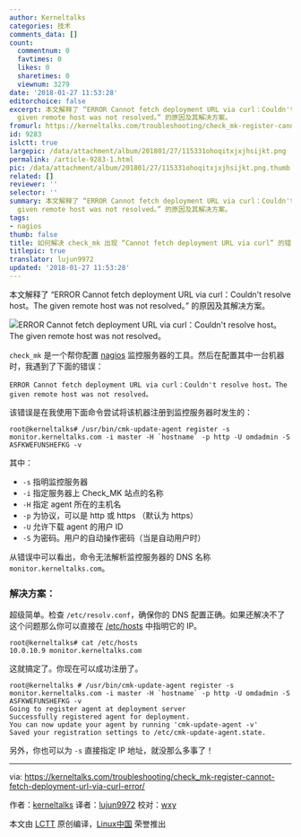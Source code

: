 ```yaml
---
author: Kerneltalks
categories: 技术
comments_data: []
count:
  commentnum: 0
  favtimes: 0
  likes: 0
  sharetimes: 0
  viewnum: 3279
date: '2018-01-27 11:53:28'
editorchoice: false
excerpt: 本文解释了 “ERROR Cannot fetch deployment URL via curl：Couldn't resolve host。The
  given remote host was not resolved。” 的原因及其解决方案。
fromurl: https://kerneltalks.com/troubleshooting/check_mk-register-cannot-fetch-deployment-url-via-curl-error/
id: 9283
islctt: true
largepic: /data/attachment/album/201801/27/115331ohoqitxjxjhsijkt.png
permalink: /article-9283-1.html
pic: /data/attachment/album/201801/27/115331ohoqitxjxjhsijkt.png.thumb.jpg
related: []
reviewer: ''
selector: ''
summary: 本文解释了 “ERROR Cannot fetch deployment URL via curl：Couldn't resolve host。The
  given remote host was not resolved。” 的原因及其解决方案。
tags:
- nagios
thumb: false
title: 如何解决 check_mk 出现 “Cannot fetch deployment URL via curl” 的错误
titlepic: true
translator: lujun9972
updated: '2018-01-27 11:53:28'
---
```


本文解释了 “ERROR Cannot fetch deployment URL via curl：Couldn't resolve host。The given remote host was not resolved。” 的原因及其解决方案。


![ERROR Cannot fetch deployment URL via curl：Couldn't resolve host。The given remote host was not resolved。](/data/attachment/album/201801/27/115331ohoqitxjxjhsijkt.png)


`check_mk` 是一个帮你配置 [nagios](https://www.nagios.org/) 监控服务器的工具。然后在配置其中一台机器时，我遇到了下面的错误：



```
ERROR Cannot fetch deployment URL via curl：Couldn't resolve host。The given remote host was not resolved。

```

该错误是在我使用下面命令尝试将该机器注册到监控服务器时发生的：



```
root@kerneltalks# /usr/bin/cmk-update-agent register -s monitor.kerneltalks.com -i master -H `hostname` -p http -U omdadmin -S ASFKWEFUNSHEFKG -v 

```

其中：


* `-s` 指明监控服务器
* `-i` 指定服务器上 Check\_MK 站点的名称
* `-H` 指定 agent 所在的主机名
* `-p` 为协议，可以是 http 或 https （默认为 https）
* `-U` 允许下载 agent 的用户 ID
* `-S` 为密码。用户的自动操作密码（当是自动用户时）


从错误中可以看出，命令无法解析监控服务器的 DNS 名称 `monitor.kerneltalks.com`。


### 解决方案：


超级简单。检查 `/etc/resolv.conf`，确保你的 DNS 配置正确。如果还解决不了这个问题那么你可以直接在 [/etc/hosts](https://kerneltalks.com/linux/understanding-etc-hosts-file/) 中指明它的 IP。



```
root@kerneltalks# cat /etc/hosts
10.0.10.9 monitor.kerneltalks.com

```

这就搞定了。你现在可以成功注册了。



```
root@kerneltalks # /usr/bin/cmk-update-agent register -s monitor.kerneltalks.com -i master -H `hostname` -p http -U omdadmin -S ASFKWEFUNSHEFKG -v
Going to register agent at deployment server
Successfully registered agent for deployment.
You can now update your agent by running 'cmk-update-agent -v'
Saved your registration settings to /etc/cmk-update-agent.state.

```

另外，你也可以为 `-s` 直接指定 IP 地址，就没那么多事了！




---


via: <https://kerneltalks.com/troubleshooting/check_mk-register-cannot-fetch-deployment-url-via-curl-error/>


作者：[kerneltalks](https://kerneltalks.com) 译者：[lujun9972](https://github.com/lujun9972) 校对：[wxy](https://github.com/wxy)


本文由 [LCTT](https://github.com/LCTT/TranslateProject) 原创编译，[Linux中国](https://linux.cn/) 荣誉推出